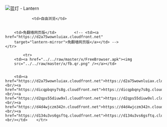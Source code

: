 

<img src="../../raw/master/x/8e0a2b81.c82003be.LanternYellow2.png" alt="蓝灯 - Lantern"/>
<table>
    <tr>
                
                <td>自由浏览</td>
        
        
        <td>免翻墙网页版</td>        <!-- <td><a href="https://d2a75wownluiax.cloudfront.net"
        target="lantern-mirror">免翻墙网页版</a></td> -->
    </tr>
    
            <tr>
        <td><a href="../../raw/master/x/FreeBrowser.apk"><img
        src="../../raw/master/x/fb.qr.png" /></a></td>

        
        <td><a href="https://d2a75wownluiax.cloudfront.net">https://d2a75wownluiax.cloudfront.net</a><br/><a href="https://dicqpbqny7s8g.cloudfront.net">https://dicqpbqny7s8g.cloudfront.net</a><br/><a href="https://d2qps55diuw9xl.cloudfront.net">https://d2qps55diuw9xl.cloudfront.net</a><br/><a href="https://d4d4wjczm342n.cloudfront.net">https://d4d4wjczm342n.cloudfront.net</a><br/><a href="https://d134u3vs6gsftq.cloudfront.net">https://d134u3vs6gsftq.cloudfront.net</a><br/></td>    </tr>
</table>
